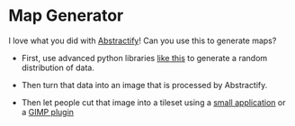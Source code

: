 # Map Generator

I love what you did with [Abstractify](https://github.com/brandon8000/abstractify)! Can you use this to generate maps?

 - First, use advanced python libraries [like this](https://github.com/mattnedrich/MeanShift_py/issues/5) to generate a random distribution of data.

 - Then turn that data into an image that is processed by Abstractify.

 - Then let people cut that image into a tileset using a [small application](https://github.com/jcsnider/Multi-Purpose-Graphic-Splitter) or a [GIMP plugin](https://github.com/BorisTheBrave/resynth-tiles)
